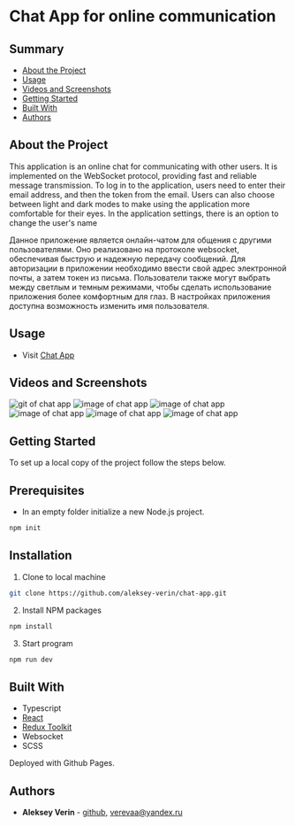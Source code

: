 # Chat App for online communication

## Summary

- [About the Project](#about-the-project)
- [Usage](#usage)
- [Videos and Screenshots](#videos-and-screenshots)
- [Getting Started](#getting-started)
- [Built With](#built-with)
- [Authors](#authors)
<!-- - [Acknowledgements](#acknowledgements)
- [License](#license) -->

## About the Project

<p>This application is an online chat for communicating with other users. It is implemented on the WebSocket protocol, providing fast and reliable message transmission. To log in to the application, users need to enter their email address, and then the token from the email. Users can also choose between light and dark modes to make using the application more comfortable for their eyes. In the application settings, there is an option to change the user's name</p>
<p>Данное приложение является онлайн-чатом для общения с другими пользователями. Оно реализовано на протоколе websocket, обеспечивая быструю и надежную передачу сообщений. Для авторизации в приложении необходимо ввести свой адрес электронной почты, а затем токен из письма. Пользователи также могут выбрать между светлым и темным режимами, чтобы сделать использование приложения более комфортным для глаз. В настройках приложения доступна возможность изменить имя пользователя.</p>

## Usage

- Visit [Chat App](https://aleksey-verin.github.io/chat-app)

## Videos and Screenshots

![git of chat app](/forReadme/chat-preview.gif)
![image of chat app](/forReadme/chat-image1.png)
![image of chat app](/forReadme/chat-image2.png)
![image of chat app](/forReadme/chat-image3.png)
![image of chat app](/forReadme/chat-image4.png)
![image of chat app](/forReadme/chat-image5.png)

## Getting Started

To set up a local copy of the project follow the steps below.

## Prerequisites

- In an empty folder initialize a new Node.js project.

```sh
npm init
```

## Installation

1. Clone to local machine

```sh
git clone https://github.com/aleksey-verin/chat-app.git
```

2. Install NPM packages

```sh
npm install
```

3. Start program

```sh
npm run dev
```

## Built With

- Typescript
- [React](https://reactjs.org/)
- [Redux Toolkit](https://redux-toolkit.js.org/)
- Websocket
- SCSS

Deployed with Github Pages.

## Authors

- **Aleksey Verin** - [github](https://github.com/aleksey-verin), [verevaa@yandex.ru](mailto:verevaa@yandex.ru)

<!-- ## Acknowledgements
## License -->
